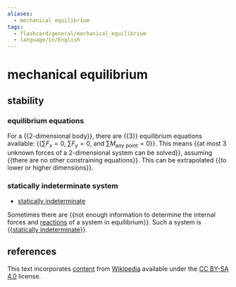 ```yaml
---
aliases:
  - mechanical equilibrium
tags:
  - flashcard/general/mechanical_equilibrium
  - language/in/English
---
```


# mechanical equilibrium

## stability

### equilibrium equations

For a {{2-dimensional body}}, there are {{3}} equilibrium equations available: {{$\sum F_x = 0$, $\sum F_y = 0$, and $\sum M_{\text{any point} } = 0$}}. This means {{at most 3 unknown forces of a 2-dimensional system can be solved}}, assuming {{there are no other constraining equations}}. This can be extrapolated {{to lower or higher dimensions}}. <!--SR:!2024-06-07,17,290!2024-06-04,14,290!2024-06-03,13,290!2024-06-04,14,290!2024-06-07,17,290!2024-06-04,14,290-->

### statically indeterminate system

- [statically indeterminate](statically%20indeterminate.md)

Sometimes there are {{not enough information to determine the internal forces and [reactions](reaction%20(physics).md) of a system in equilibrium}}. Such a system is {{[statically indeterminate](statically%20indeterminate.md)}}. <!--SR:!2024-06-05,15,290!2024-06-02,12,270-->

## references

This text incorporates [content](https://en.wikipedia.org/wiki/mechanical_equilibrium) from [Wikipedia](Wikipedia.md) available under the [CC BY-SA 4.0](https://creativecommons.org/licenses/by-sa/4.0/) license.
